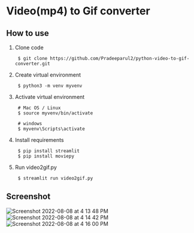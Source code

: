 # Video(mp4) to Gif converter

## How to use 

1. Clone code

		$ git clone https://github.com/Pradeeparul2/python-video-to-gif-converter.git
		
2. Create virtual environment

		$ python3 -m venv myvenv
		
3. Activate virtual environment

		# Mac OS / Linux
		$ source myvenv/bin/activate
		
		# windows
		$ myvenv\Scripts\activate
		

3. Install requirements

		$ pip install streamlit
		$ pip install moviepy
		
4. Run video2gif.py

		$ streamlit run video2gif.py
		
## Screenshot 

![Screenshot 2022-08-08 at 4 13 48 PM](https://user-images.githubusercontent.com/40915147/183400660-652267b0-31b9-44c7-ab9c-309cf2340645.png)
![Screenshot 2022-08-08 at 4 14 42 PM](https://user-images.githubusercontent.com/40915147/183400775-3a5ac8c5-58ed-4e62-95e4-c85c547ffdde.png)
![Screenshot 2022-08-08 at 4 16 00 PM](https://user-images.githubusercontent.com/40915147/183400956-838179b8-8c7d-48f7-a23d-8a6ed37432db.png)

